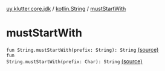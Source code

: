 [uy.klutter.core.jdk](../index.md) / [kotlin.String](index.md) / [mustStartWith](.)


# mustStartWith
<code>fun String.mustStartWith(prefix: String): String</code> [(source)](https://github.com/kohesive/klutter/blob/master/core-jdk6/src/main/kotlin/uy/klutter/core/jdk/Strings.kt#L10)<br/><code>fun String.mustStartWith(prefix: Char): String</code> [(source)](https://github.com/kohesive/klutter/blob/master/core-jdk6/src/main/kotlin/uy/klutter/core/jdk/Strings.kt#L19)<br/>

